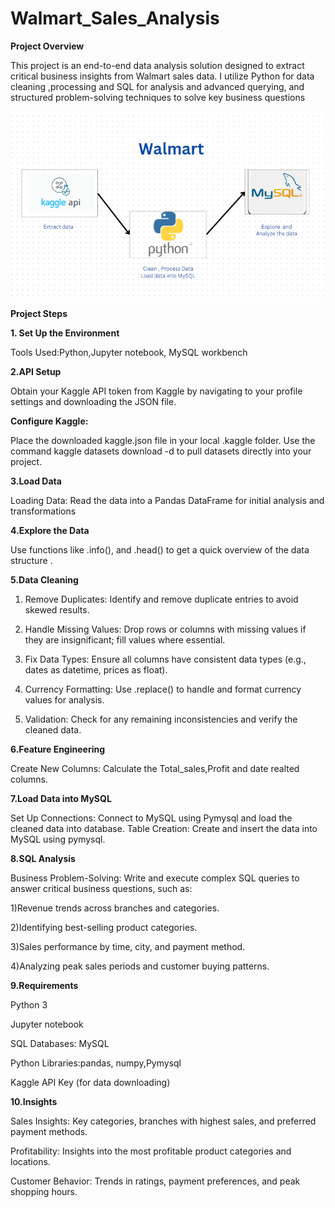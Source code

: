 # Walmart_Sales_Analysis

**Project Overview** 

This project is an end-to-end data analysis solution designed to extract critical business insights from Walmart sales data.
I utilize Python for data cleaning ,processing and SQL for analysis and advanced querying, and structured problem-solving techniques to solve key business questions



![Walmart](Walmart.png)







**Project Steps**



**1. Set Up the Environment**

Tools Used:Python,Jupyter notebook, MySQL workbench



**2.API Setup** 

Obtain your Kaggle API token from Kaggle by navigating to your profile settings and downloading the JSON file.

**Configure Kaggle:**

Place the downloaded kaggle.json file in your local .kaggle folder.
Use the command kaggle datasets download -d <dataset-path> to pull datasets directly into your project.




**3.Load Data**

Loading Data:
Read the data into a Pandas DataFrame for initial analysis and transformations



**4.Explore the Data**

 Use functions like .info(),  and .head() to get a quick overview of the data structure .



**5.Data Cleaning**

1) Remove Duplicates: Identify and remove duplicate entries to avoid skewed results.
   
2) Handle Missing Values: Drop rows or columns with missing values if they are insignificant; fill values where essential.
   
3) Fix Data Types: Ensure all columns have consistent data types (e.g., dates as datetime, prices as float).
   
4) Currency Formatting: Use .replace() to handle and format currency values for analysis.
   
5) Validation: Check for any remaining inconsistencies and verify the cleaned data.



**6.Feature Engineering**

Create New Columns: 
Calculate the Total_sales,Profit and date realted columns.



**7.Load Data into MySQL**

Set Up Connections: Connect to MySQL using Pymysql and load the cleaned data into database.
Table Creation: Create and insert the data into MySQL using pymysql.



**8.SQL Analysis**

Business Problem-Solving: Write and execute complex SQL queries to answer critical business questions, such as:

1)Revenue trends across branches and categories.

2)Identifying best-selling product categories.

3)Sales performance by time, city, and payment method.

4)Analyzing peak sales periods and customer buying patterns.



**9.Requirements**

Python 3

Jupyter notebook

SQL Databases: MySQL

Python Libraries:pandas, numpy,Pymysql

Kaggle API Key (for data downloading)




**10.Insights**

Sales Insights:
Key categories, branches with highest sales, and preferred payment methods.

Profitability: 
Insights into the most profitable product categories and locations.

Customer Behavior:
Trends in ratings, payment preferences, and peak shopping hours.
